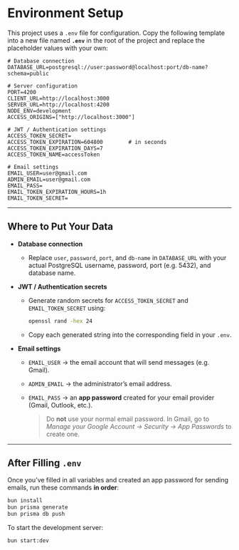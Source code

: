 # Environment Setup

This project uses a `.env` file for configuration.
Copy the following template into a new file named **`.env`** in the root of the project and replace the placeholder values with your own:

```env
# Database connection
DATABASE_URL=postgresql://user:password@localhost:port/db-name?schema=public

# Server configuration
PORT=4200
CLIENT_URL=http://localhost:3000
SERVER_URL=http://localhost:4200
NODE_ENV=development
ACCESS_ORIGINS=["http://localhost:3000"]

# JWT / Authentication settings
ACCESS_TOKEN_SECRET=
ACCESS_TOKEN_EXPIRATION=604800        # in seconds
ACCESS_TOKEN_EXPIRATION_DAYS=7
ACCESS_TOKEN_NAME=accessToken

# Email settings
EMAIL_USER=user@gmail.com
ADMIN_EMAIL=user@gmail.com
EMAIL_PASS=
EMAIL_TOKEN_EXPIRATION_HOURS=1h
EMAIL_TOKEN_SECRET=
```

---

## Where to Put Your Data

- **Database connection**
  - Replace `user`, `password`, `port`, and `db-name` in `DATABASE_URL` with your actual PostgreSQL username, password, port (e.g. 5432), and database name.

- **JWT / Authentication secrets**
  - Generate random secrets for `ACCESS_TOKEN_SECRET` and `EMAIL_TOKEN_SECRET` using:

    ```bash
    openssl rand -hex 24
    ```

  - Copy each generated string into the corresponding field in your `.env`.

- **Email settings**
  - `EMAIL_USER` → the email account that will send messages (e.g. Gmail).
  - `ADMIN_EMAIL` → the administrator’s email address.
  - `EMAIL_PASS` → an **app password** created for your email provider (Gmail, Outlook, etc.).

    > Do **not** use your normal email password. In Gmail, go to _Manage your Google Account → Security → App Passwords_ to create one.

---

## After Filling `.env`

Once you’ve filled in all variables and created an app password for sending emails, run these commands **in order**:

```bash
bun install
bun prisma generate
bun prisma db push
```

To start the development server:

```bash
bun start:dev
```
